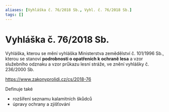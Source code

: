 ```yaml
---
aliases: [Vyhláška č. 76/2018 Sb., Vyhl. č. 76/2018 Sb.]
tags: []
---
```

# Vyhláška č. 76/2018 Sb.
Vyhláška, kterou se mění vyhláška Ministerstva zemědělství č. 101/1996 Sb., kterou se stanoví **podrobnosti o opatřeních k ochraně lesa** a vzor služebního odznaku a vzor průkazu lesní stráže, ve znění vyhlášky č. 236/2000 Sb.

https://www.zakonyprolidi.cz/cs/2018-76

Definuje také
- rozšíření seznamu kalamitních škůdců
- úpravy ochrany a zjišťování